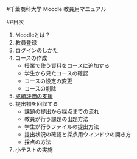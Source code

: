 #千葉商科大学 Moodle 教員用マニュアル##目次1. Moodleとは？1. 教員登録1. ログインのしかた1. コースの作成 	* 授業で使う資料をコースに追加する	* 学生から見たコースの確認	* コースの設定の変更	* コースの削除1. [成績評価の支援](/supportGradeEvaluation.md/)1. 提出物を回収する	* 課題の提出から採点までの流れ	* 教員が行う課題の出題方法	* 学生が行うファイルの提出方法	* 提出状況の確認と採点用ウィンドウの開き方	* 採点の方法1. 小テストの実施